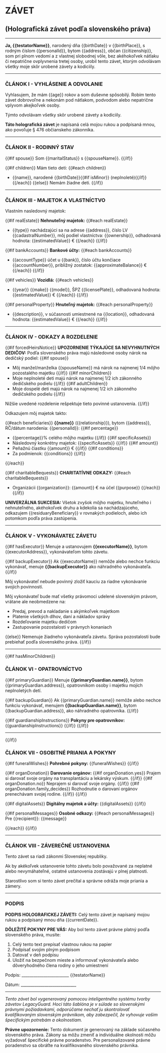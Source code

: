 # ZÁVET
## (Holografická závet podľa slovenského práva)

---

**Ja, {{testatorName}}**, narodený dňa {{birthDate}} v {{birthPlace}}, s rodným číslom {{personalId}}, bytom {{address}}, občan {{citizenship}}, som pri plnom vedomí a z vlastnej slobodnej vôle, bez akéhokoľvek nátlaku či nepatrične ovplyvnenia tretej osoby, urobil tento závet, ktorým odvolávam všetky moje skôr urobené závety a kodiciily.

---

### ČLÁNOK I - VYHLÁSENIE A ODVOLANIE

Vyhlasujem, že mám {{age}} rokov a som duševne spôsobilý. Robím tento závet dobrovoľne a nekonám pod nátlakom, podvodom alebo nepatrične vplyvom akejkoľvek osoby.

Týmto odvolávam všetky skôr urobené závety a kodiciily.

**Táto holografická závet** je napísaná celá mojou rukou a podpísaná mnou, ako povoľuje § 476 občianskeho zákonníka.

---

### ČLÁNOK II - RODINNÝ STAV

{{#if spouse}}
Som {{maritalStatus}} s {{spouseName}}.
{{/if}}

{{#if children}}
Mám tieto deti:
{{#each children}}
- {{name}}, narodené {{birthDate}}{{#if isMinor}} (neplnoleté){{/if}}
{{/each}}
{{else}}
Nemám žiadne deti.
{{/if}}

---

### ČLÁNOK III - MAJETOK A VLASTNÍCTVO

Vlastním nasledovný majetok:

{{#if realEstate}}
**Nehnuteľný majetok:**
{{#each realEstate}}
- {{type}} nachádzajúci sa na adrese {{address}}, číslo LV {{cadastralNumber}}, môj podiel vlastníctva: {{ownership}}, odhadovaná hodnota: {{estimatedValue}} €
{{/each}}
{{/if}}

{{#if bankAccounts}}
**Bankové účty:**
{{#each bankAccounts}}
- {{accountType}} účet u {{bank}}, číslo účtu končiace {{accountNumber}}, približný zostatok: {{approximateBalance}} €
{{/each}}
{{/if}}

{{#if vehicles}}
**Vozidlá:**
{{#each vehicles}}
- {{year}} {{make}} {{model}}, ŠPZ {{licensePlate}}, odhadovaná hodnota: {{estimatedValue}} €
{{/each}}
{{/if}}

{{#if personalProperty}}
**Hnuteľný majetok:**
{{#each personalProperty}}
- {{description}}, v súčasnosti umiestnené na {{location}}, odhadovaná hodnota: {{estimatedValue}} €
{{/each}}
{{/if}}

---

### ČLÁNOK IV - ODKAZY A ROZDELENIE

{{#if forcedHeirsNotice}}
**UPOZORNENIE TÝKAJÚCE SA NEVYHNUTNÝCH DEDIČOV:**
Podľa slovenského práva majú následovné osoby nárok na dedičský podiel:
{{#if spouse}}
- Môj manžel/manželka {{spouseName}} má nárok na najmenej 1/4 môjho pozostalého majetku
{{/if}}
{{#if minorChildren}}
- Moje neplnoleté deti majú nárok na najmenej 1/2 ich zákonného dedičského podielu
{{/if}}
{{#if adultChildren}}
- Moje dospelé deti majú nárok na najmenej 1/2 ich zákonného dedičského podielu
{{/if}}

Nižšie uvedené rozdelenie rešpektuje tieto povinné ustanovenia.
{{/if}}

Odkazujem môj majetok takto:

{{#each beneficiaries}}
**{{name}}** ({{relationship}}), bytom {{address}}, RČ/dátum narodenia: {{personalId}}:
{{#if percentage}}
- {{percentage}}% celého môjho majetku
{{/if}}
{{#if specificAssets}}
- Následovný konkrétny majetok: {{specificAssets}}
{{/if}}
{{#if amount}}
- Peňažnú čiastku {{amount}} €
{{/if}}
{{#if conditions}}
- Za podmienok: {{conditions}}
{{/if}}

{{/each}}

{{#if charitableBequests}}
**CHARITATÍVNE ODKAZY:**
{{#each charitableBequests}}
- Organizácii {{organization}}: {{amount}} € na účel {{purpose}}
{{/each}}
{{/if}}

**UNIVERZÁLNA SUKCESIA:**
Všetok zvyšok môjho majetku, hnuteľného i nehnuteľného, akéhokoľvek druhu a kdekolia sa nachádzajúceho, odkazujem {{residuaryBeneficiary}} v rovnakých podieloch, alebo ich potomkom podľa práva zastúpenia.

---

### ČLÁNOK V - VYKONÁVATEĽ ZÁVETU

{{#if hasExecutor}}
Menuje a ustanovujem **{{executorName}}**, bytom {{executorAddress}}, vykonávateľom tohto závetu.

{{#if backupExecutor}}
Ak {{executorName}} nemôže alebo nechce funkciu vykonávať, menuje **{{backupExecutor}}** ako náhradného vykonávateľa.
{{/if}}

Môj vykonávateľ nebude povinný zložiť kauciu za riadne vykonávanie svojich povinností.

Môj vykonávateľ bude mať všetky právomoci udelené slovenským právom, vrátane ale neobmedzene na:
- Predaj, prevod a nakladanie s akýmkoľvek majetkom
- Platenie všetkých dlhov, daní a nákladov správy
- Rozdeľovanie majetku dedičom
- Zastupovanie pozostalosti v právnych konaniach

{{else}}
Nemenuje žiadneho vykonávateľa závetu. Správa pozostalosti bude prebiehať podľa slovenského práva.
{{/if}}

---

{{#if hasMinorChildren}}
### ČLÁNOK VI - OPATROVNÍCTVO

{{#if primaryGuardian}}
Menuje **{{primaryGuardian.name}}**, bytom {{primaryGuardian.address}}, opatrovníkom osoby i majetku mojich neplnoletých detí.

{{#if backupGuardian}}
Ak {{primaryGuardian.name}} nemôže alebo nechce funkciu vykonávať, menujem **{{backupGuardian.name}}**, bytom {{backupGuardian.address}}, ako náhradného opatrovníka.
{{/if}}

{{#if guardianshipInstructions}}
**Pokyny pre opatrovníkov:**
{{guardianshipInstructions}}
{{/if}}
{{/if}}

---
{{/if}}

### ČLÁNOK VII - OSOBITNÉ PRIANIA A POKYNY

{{#if funeralWishes}}
**Pohrebné pokyny:**
{{funeralWishes}}
{{/if}}

{{#if organDonation}}
**Darovanie orgánov:**
{{#if organDonation.yes}}
Prajem si darovať svoje orgány na transplantáciu a lekársky výskum.
{{/if}}
{{#if organDonation.no}}
Neprajem si darovať svoje orgány.
{{/if}}
{{#if organDonation.family_decides}}
Rozhodnutie o darovaní orgánov prenechávam svojej rodine.
{{/if}}
{{/if}}

{{#if digitalAssets}}
**Digitálny majetok a účty:**
{{digitalAssets}}
{{/if}}

{{#if personalMessages}}
**Osobné odkazy:**
{{#each personalMessages}}
Pre {{recipient}}: {{message}}

{{/each}}
{{/if}}

---

### ČLÁNOK VIII - ZÁVEREČNÉ USTANOVENIA

Tento závet sa riadi zákonmi Slovenskej republiky.

Ak by akékoľvek ustanovenie tohto závetu bolo považované za neplatné alebo nevymáhateľné, ostatné ustanovenia zostávajú v plnej platnosti.

Starostlivo som si tento závet prečítal a správne odráža moje priania a zámery.

---

### PODPIS

**PODPIS HOLOGRAFICKEJ ZÁVETI:**
Celý tento závet je napísaný mojou rukou a podpísaný mnou dňa {{currentDate}}.

**DÔLEŽITÉ POKYNY PRE VÁS:**
Aby bol tento závet právne platný podľa slovenského práva, musíte:
1. Celý tento text prepísať vlastnou rukou na papier
2. Podpísať svojim plným podpisom
3. Datovať v deň podpisu
4. Uložiť na bezpečnom mieste a informovať vykonávateľa alebo dôveryhodného člena rodiny o jeho umiestnení

Podpis: ________________________
{{testatorName}}

Dátum: ____________________________

---

*Tento závet bol vygenerovaný pomocou inteligentného systému tvorby závetov LegacyGuard. Hoci táto šablóna je v súlade so slovenskými právnymi požiadavkami, odporúčame nechať ju skontrolovať kvalifikovaným slovenským právnikom, aby zabezpečil, že vyhovuje vašim špecifickým potrebám a okolnostiam.*

**Právne upozornenie:** Tento dokument je generovaný na základe súčasného slovenského práva. Zákony sa môžu zmeniť a individuálne okolnosti môžu vyžadovať špecifické právne poradenstvo. Pre personalizované právne poradenstvo sa obráťte na kvalifikovaného slovenského právnika.